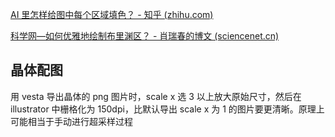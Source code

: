 [AI 里怎样给图中每个区域填色？ - 知乎 (zhihu.com)](https://www.zhihu.com/question/21411210)

[科学网—如何优雅地绘制布里渊区？ - 肖瑞春的博文 (sciencenet.cn)](https://wap.sciencenet.cn/blog-1502061-1112345.html)

## 晶体配图
用 vesta 导出晶体的 png 图片时，scale x 选 3 以上放大原始尺寸，然后在  illustrator 中栅格化为 150dpi，比默认导出 scale x 为 1 的图片要更清晰。原理上可能相当于手动进行超采样过程
